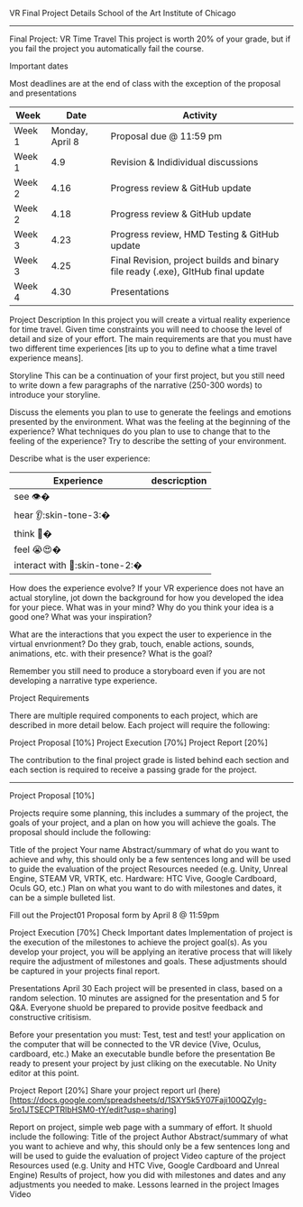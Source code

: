 VR Final Project Details
School of the Art Institute of Chicago


----

Final Project: VR Time Travel
This project is worth 20% of your grade, but if you fail the project you automatically fail the course.



Important dates

Most deadlines are at the end of class with the exception of the proposal and presentations

| Week | Date | Activity |
| ---- | ---- | -------- |
Week 1 | Monday, April 8 | Proposal due @ 11:59 pm
Week 1 | 4.9 | Revision & Indidividual discussions
Week 2 | 4.16 | Progress review & GitHub update
Week 2 | 4.18 | Progress review & GitHub update
Week 3 | 4.23 | Progress review, HMD Testing & GitHub update
Week 3 | 4.25 | Final Revision, project builds and binary file ready (.exe), GItHub final update
Week 4 | 4.30 | Presentations


Project Description
In this project you will create a virtual reality experience for time travel.  Given time constraints you will need to choose the level of detail and size of your effort.  The main requirements are that you must have two different time experiences [its up to you to define what a time travel experience means].

Storyline
This can be a continuation of your first project, but you still need to write down a few paragraphs of the narrative (250-300 words) to introduce your storyline.

Discuss the elements you plan to use to generate the feelings and emotions presented by the environment.
What was the feeling at the beginning of the experience? What techniques do you plan to use to change that to the feeling of the experience? Try to describe the setting of your environment.

Describe what is the user experience:

| Experience | descricption |
|- | - |
| see :eye:� | |
| hear :ear::skin-tone-3:� | |
| think :brain:�| |
| feel :sob::heart_eyes:� | |
| interact with :wave::skin-tone-2:� | |

How does the experience evolve? If your VR experience does not have an actual storyline, jot down the background for how you developed the idea for your piece. What was in your mind? Why do you think your idea is a good one? What was your inspiration?

What are the interactions that you expect the user to experience in the virtual envrionment? Do they grab, touch, enable actions, sounds, animations, etc. with their presence? What is the goal?

Remember you still need to produce a storyboard even if you are not developing a narrative type experience.

Project Requirements

There are multiple required components to each project, which are described in more detail below. Each project will require the following:

Project Proposal [10%]
Project Execution [70%]
Project Report [20%]

The contribution to the final project grade is listed behind each section and each section is required to receive a passing grade for the project.

----


Project Proposal [10%]

Projects require some planning, this includes a summary of the project, the goals of your project, and a plan on how you will achieve the goals. The proposal should include the following:

Title of the project
Your name
Abstract/summary of what do you want to achieve and why, this should only be a few sentences long and will be used to guide the evaluation of the project
Resources needed (e.g. Unity,  Unreal Engine, STEAM VR, VRTK, etc. Hardware: HTC Vive, Google Cardboard, Oculs GO, etc.)
Plan on what you want to do with milestones and dates, it can be a simple bulleted list.

Fill out the Project01 Proposal form by April 8 @ 11:59pm

Project Execution [70%]
Check Important dates
Implementation of project is the execution of the milestones to achieve the project goal(s).  As you develop your project, you will be applying an iterative process that will likely require the adjustment of milestones and goals.  These adjustments should be captured in your projects final report.

Presentations April 30
Each project will be presented in class, based on a random selection. 10 minutes are assigned for the presentation and 5 for Q&A. Everyone shuold be prepared to provide positve feedback and constructive critisism.

Before your presentation you must:
Test, test and test! your application on the computer that will be connected to the VR device (Vive, Oculus, cardboard, etc.)
Make an executable bundle before the presentation
Be ready to present your project by just cliking on the executable. No Unity editor at this point.

Project Report [20%]
Share your project report url (here)[https://docs.google.com/spreadsheets/d/1SXY5k5Y07Faji100QZylg-5ro1JTSECPTRlbHSM0-tY/edit?usp=sharing]

Report on project, simple web page with a summary of effort. It shuold include the following:
Title of the project
Author
Abstract/summary of what you want to achieve and why, this should only be a few sentences long and will be used to guide the evaluation of project
Video capture of the project
Resources used (e.g. Unity and HTC Vive, Google Cardboard and Unreal Engine)
Results of project, how you did with milestones and dates and any adjustments you needed to make.
Lessons learned in the project
Images
Video
